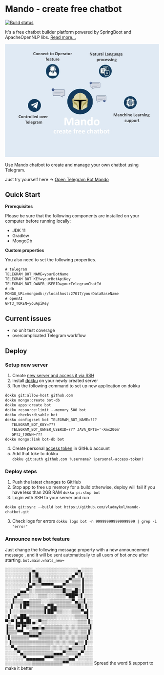 # Mando - create free chatbot

[![Build status](https://travis-ci.com/vladmykol/mando-chatbot.svg?branch=master)](https://travis-ci.com/vladmykol/mando-chatbot)

It's a free chatbot builder platform powered by SpringBoot and ApacheOpenNLP libs. <a href="https://medium.vladmykol.com/my-nlp-chatbot-from-idea-to-500-users-3fadce3335b9">Read more...</a> 

![Bot Preview](./src/main/resources/static/bot-promo.jpg)

Use Mando chatbot to create and manage your own chatbot using Telegram.

Just try yourself here -> <a href="https://t.me/create_free_chatbot">Open Telegram Bot Mando</a>

## Quick Start

**Prerequisites**

Please be sure that the following components are installed on your computer before running locally:

- JDK 11
- Gradlew
- MongoDb

**Custom properties**

You also need to set the following properties.

~~~~
# telegram
TELEGRAM_BOT_NAME=yourBotName
TELEGRAM_BOT_KEY=yourBotApiKey
TELEGRAM_BOT_OWNER_USERID=yourTelegramChatId
# db
MONGO_URL=mongodb://localhost:27017/yourDataBaseName
# openAI
GPT3_TOKEN=youApiKey
~~~~

## Current issues

- no unit test coverage
- overcomplicated Telegram workflow

## Deploy

### Setup new server

1. Create [new server and access it via SSH](https://www.banjocode.com/post/hosting/setup-server-hetzner/)
1. Install [dokku](https://dokku.com/docs/getting-started/installation/#1-install-dokku) on your newly created server
1. Run the following command to set up new application on dokku

```
dokku git:allow-host github.com
dokku mongo:create bot-db
dokku apps:create bot
dokku resource:limit --memory 500 bot
dokku checks:disable bot
dokku config:set bot TELEGRAM_BOT_NAME=???
   TELEGRAM_BOT_KEY=???
   TELEGRAM_BOT_OWNER_USERID=??? JAVA_OPTS='-Xmx200m'
   GPT3_TOKEN=???
dokku mongo:link bot-db bot
```

4. Create
   personal [access token](https://docs.github.com/en/authentication/keeping-your-account-and-data-secure/creating-a-personal-access-token#creating-a-token)
   in GitHub account
4. Add that toke to dokku  
   `dokku git:auth github.com ?username? ?personal-access-token?`

### Deploy steps

1. Push the latest changes to GitHub
1. Stop app to free up memory for a build otherwise, deploy will fail if you have less than 2GB RAM `dokku ps:stop bot`
1. Login with SSH to your server and run

```
dokku git:sync --build bot https://github.com/vladmykol/mando-chatbot.git
```

3. Check logs for errors
   `dokku logs bot -n 999999999999999999 | grep -i "error"`

### Announce new bot feature
Just change the following message property with a new announcement message
, and it will be sent automatically to all users of bot once after starting. `bot.main.whats_new=`


░░░░░░░░░▄░░░░░░░░░░░░░░▄░░░░
░░░░░░░░▌▒█░░░░░░░░░░░▄▀▒▌░░░
░░░░░░░░▌▒▒█░░░░░░░░▄▀▒▒▒▐░░░
░░░░░░░▐▄▀▒▒▀▀▀▀▄▄▄▀▒▒▒▒▒▐░░░
░░░░░▄▄▀▒░▒▒▒▒▒▒▒▒▒█▒▒▄█▒▐░░░
░░░▄▀▒▒▒░░░▒▒▒░░░▒▒▒▀██▀▒▌░░░
░░▐▒▒▒▄▄▒▒▒▒░░░▒▒▒▒▒▒▒▀▄▒▒▌░░
░░▌░░▌█▀▒▒▒▒▒▄▀█▄▒▒▒▒▒▒▒█▒▐░░
░▐░░░▒▒▒▒▒▒▒▒▌██▀▒▒░░░▒▒▒▀▄▌░
░▌░▒▄██▄▒▒▒▒▒▒▒▒▒░░░░░░▒▒▒▒▌░
▀▒▀▐▄█▄█▌▄░▀▒▒░░░░░░░░░░▒▒▒▐░
▐▒▒▐▀▐▀▒░▄▄▒▄▒▒▒▒▒▒░▒░▒░▒▒▒▒▌
▐▒▒▒▀▀▄▄▒▒▒▄▒▒▒▒▒▒▒▒░▒░▒░▒▒▐░
░▌▒▒▒▒▒▒▀▀▀▒▒▒▒▒▒░▒░▒░▒░▒▒▒▌░
░▐▒▒▒▒▒▒▒▒▒▒▒▒▒▒░▒░▒░▒▒▄▒▒▐░░
░░▀▄▒▒▒▒▒▒▒▒▒▒▒░▒░▒░▒▄▒▒▒▒▌░░
░░░░▀▄▒▒▒▒▒▒▒▒▒▒▄▄▄▀▒▒▒▒▄▀░░░
░░░░░░▀▄▄▄▄▄▄▀▀▀▒▒▒▒▒▄▄▀░░░░░
░░░░░░░░░▒▒▒▒▒▒▒▒▒▒▀▀░░░░░░░░
Spread the word & support to make it better
